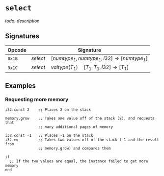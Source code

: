 
# `select`

_todo: description_




## Signatures

| Opcode | Signature |
|--------|-----------|
| `0x1B` | $select \quad [ numtype_1, numtype_1, i32 ] \to [ numtype_1 ]$ |
| `0x1C` | $select \quad valtype(T_1) \quad [ T_1, T_1, i32 ] \to [ T_1 ]$ |

<!-- ### Opcode 0x1B

```katex
select \quad [ numtype_1, numtype_1, i32 ] \to [ numtype_1 ]
```

### Opcode 0x1C

```katex
select \quad valtype(T_1) \quad [ T_1, T_1, i32 ] \to [ T_1 ]
``` -->






## Examples

### Requesting more memory

```wasm
i32.const 2    ;; Places 2 on the stack

memory.grow    ;; Takes one value off of the stack (2), and requests that
               ;; many additional pages of memory

i32.const -1   ;; Places -1 on the stack
i32.eq         ;; Takes two values off of the stack (-1 and the result from
               ;; memory.grow) and compares them

if
  ;; If the two values are equal, the instance failed to get more memory
end
```
